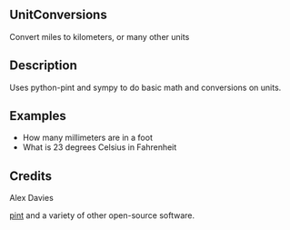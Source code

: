 ## UnitConversions

Convert miles to kilometers, or many other units

## Description 

Uses python-pint and sympy to do basic math and conversions on units.

## Examples 

* How many millimeters are in a foot
* What is 23 degrees Celsius in Fahrenheit

## Credits

Alex Davies

[pint](https://pint.readthedocs.io/en/0.9/) and a variety of other open-source
software.

